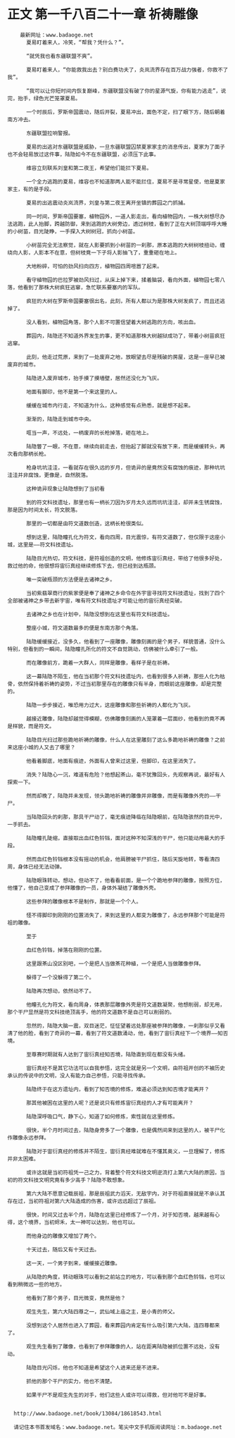 # 正文 第一千八百二十一章 祈祷雕像
        最新网址：www.badaoge.net
          夏易盯着来人，冷笑，“帮我？凭什么？”。
      
          “就凭我也看东疆联盟不爽”。
      
          夏易盯着来人，“你能救我出去？别白费功夫了，炎岚流界存在百万战力强者，你救不了我”。
      
          “我可以让你短时间内恢复巅峰，东疆联盟没有破了你的星源气旋，你有能力逃走”，说完，抬手，绿色光芒笼罩夏易。
      
          一个时辰后，罗斯帝国震动，随后开裂，夏易冲出，面色不定，扫了眼下方，随后朝着南方冲去。
      
          东疆联盟拉响警报。
      
          夏易的出逃对东疆联盟是威胁，一旦东疆联盟囚禁夏家家主的消息传出，夏家为了面子也不会轻易放过这件事，陆隐如今不在东疆联盟，必须压下此事。
      
          维容立刻联系刘皇和第二夜王，希望他们能拦下夏易。
      
          一个全力逃跑的夏易，维容也不知道那两人能不能拦住，夏易不是寻常星使，他是夏家家主，有的是手段。
      
          夏易的出逃震动炎岚流界，刘皇与第二夜王离开坐镇的葬园之门抓捕。
      
          同一时间，罗斯帝国要塞，植物园外，一道人影走出，看向植物园内，一株大树想尽办法逃跑，此人抬脚，跨越防御，来到逃跑的大树旁边，透过树枝，看到了正在大树顶端呼呼大睡的小树苗，目光陡睁，一手探入大树树冠，抓向小树苗。
      
          小树苗完全无法察觉，就在人影要抓到小树苗的一刹那，原本逃跑的大树树枝扭动，缠绕向人影，人影本不在意，但树枝竟一下子将人影抽飞了，重重砸在地上。
      
          大地粉碎，可怕的劲风扫向四方，植物园四周喧嚣了起来。
      
          看守植物园的巴拉罗被劲风扫过，从床上掉下来，揉着脑袋，看向外面，植物园七零八落，他看到了那株大树疯狂逃窜，急忙联系要塞内的军队。
      
          疯狂的大树在罗斯帝国要塞很出名，此刻，所有人都以为是那株大树发疯了，而且还逃掉了。
      
          没人看到，植物园角落，那个人影不可置信望着大树逃跑的方向，咳出血。
      
          葬园内，陆隐还不知道外界发生的事，更不知道那株大树越狱成功了，带着小树苗疯狂逃窜。
      
          此刻，他走过荒原，来到了一处废弃之地，放眼望去尽是残破的房屋，这是一座早已被废弃的城市。
      
          陆隐进入废弃城市，抬手摸了摸墙壁，居然还没化为飞灰。
      
          地面有脚印，他不是第一个来这里的人。
      
          缓缓在城市内行走，不知道为什么，这种感觉有点熟悉，就是想不起来。
      
          渐渐的，陆隐走到城市中央。
      
          哐当一声，不远处，一柄废弃的长枪掉落，砸在地上。
      
          陆隐瞥了一眼，不在意，继续向前走去，但抬起了脚就没有放下来，而是缓缓转头，再次看向那柄长枪。
      
          枪身坑坑洼洼，一看就存在很久远的岁月，但诡异的是竟然没有腐蚀的痕迹，那种坑坑洼洼并非腐蚀，更像是，自然脱落。
      
          这种诡异现象让陆隐想到了当初看
      
          到的符文科技遗址，那里也有一柄长刀因为岁月太久远而坑坑洼洼，却并未生锈腐蚀，那是因为时间太长，符文脱落。
      
          那里的一切都是由符文道数创造，这柄长枪很类似。
      
          想到这里，陆隐瞳孔化为符文，看向四周，目光震惊，有符文道数了，但仅限于这座小城，这里是——符文科技遗址。
      
          陆隐目光热切，符文科技，是符祖创造的文明，他修炼宙衍真经，带给了他很多好处，救过他的命，他很想将宙衍真经继续修炼下去，但已经到达瓶颈。
      
          唯一突破瓶颈的方法便是去诸神之乡。
      
          当初紫翡翠商行的紫家便是奉了诸神之乡命令在外宇宙寻找符文科技遗址，找到了四个全部被诸神之乡带去新宇宙，唯有符文科技遗址才可能让他的宙衍真经突破。
      
          去诸神之乡也在计划中，陆隐没想到在这里也有符文科技遗址。
      
          整座小城，符文道数最多的便是东南方那个角落。
      
          陆隐缓缓接近，没多久，他看到了一座雕像，雕像刻画的是个男子，样貌普通，没什么特别，但看到的一瞬间，陆隐瞳孔所化的符文不自觉跳动，仿佛被什么牵引了一般。
      
          而在雕像前方，跪着一大群人，同样是雕像，看样子是在祈祷。
      
          这一幕陆隐不陌生，他在当初那个符文科技遗址内，也看到很多人祈祷，那些人化为枯骨，依然保持着祈祷的姿势，不过当初那里存在的雕像只有半身，而眼前这座雕像，却是完整的。
      
          陆隐一步步接近，唯恐用力过大，这座雕像和那些祈祷的人都化为飞灰。
      
          越接近雕像，陆隐却越觉得模糊，仿佛雕像刻画的人笼罩着一层面纱，他看到的竟不再是样貌，而是符文。
      
          陆隐目光扫过那些跪地祈祷的雕像，什么人在这里雕刻了这么多跪地祈祷的雕像？之前来这座小城的人又去了哪里？
      
          他看着脚底，地面有痕迹，外面有人曾来过这里，但脚印，在这里消失了。
      
          消失？陆隐心一沉，难道有危险？他想起茶山，毫不犹豫回头，先观察再说，最好有人探索一下。
      
          然而却晚了，陆隐并未发现，领头跪地祈祷的雕像并非雕像，而是有雕像外壳的——干尸。
      
          当陆隐回头的刹那，那具干尸动了，毫无痕迹降临在陆隐眼前，在陆隐骇然的目光中，一手抓去。
      
          陆隐瞳孔陡缩，直接取出血红色铃铛，面对这种不知深浅的干尸，他只能动用最大的手段。
      
          然而血红色铃铛根本没有摇动的机会，他肩膀被干尸抓住，随后天旋地转，等看清四周，身体已经无法动弹。
      
          陆隐眼珠转动，想动，但动不了，他看看前面，是一个个跪地参拜的雕像，按照方位，他懂了，他自己变成了参拜雕像的一员，身体外凝结了雕像外壳。
      
          这些参拜的雕像根本不是制作，那就是一个个人。
      
          怪不得脚印到刚刚的位置消失了，来到这里的人都变为雕像了，永远参拜那个可能是符祖的雕像。
      
          至于
      
          血红色铃铛，掉落在刚刚的位置。
      
          这里跟茶山没区别吧，一个是把人当做茶花种植，一个是把人当做雕像参拜。
      
          躲得了一个没躲得了第二个。
      
          陆隐再次想动，依然动不了。
      
          他瞳孔化为符文，看向周身，体表那层雕像外壳是符文道数凝聚，他想削弱，却无用，那个干尸显然是符文科技绝顶高手，他的符文道数不是自己可以削弱的。
      
          忽然的，陆隐大脑一震，双目迷茫，怔怔望着远处那座被参拜的雕像，一刹那似乎又看清了他的脸，看到了奇异的一幕，看到了符文道数涌动，他，看到了宙衍真经下一个境界——知否境。
      
          至尊赛时期就有人达到了宙衍真经知否境，陆隐直到现在都没有头绪。
      
          宙衍真经不是其它功法可以自我参悟，这完全就是另一个文明，由符祖开创的不被历史承认的传说中的文明，没人有能力自己参悟，只能寻找传承。
      
          陆隐终于在这方遗址内，看到了知否境的修炼，难道必须达到知否境才能离开？
      
          那其他被困在这里的人呢？还是说只有修炼宙衍真经的人才有可能离开？
      
          陆隐深呼吸口气，静下心，知道了如何修炼，索性就在这里修炼。
      
          很快，半个月时间过去，陆隐身旁多了一个雕像，也是偶然间来到这里的人，被干尸化作雕像永远参拜。
      
          陆隐对于宙衍真经的修炼并不陌生，宙衍真经难就难在不懂其奥义，一旦理解了，修炼并非太困难。
      
          或许这就是当初符祖凭一己之力，背着整个符文科技文明逆流打上第六大陆的原因，当初的符文科技文明究竟有多少高手？陆隐不敢想象。
      
          第六大陆不愿意记载辰祖，那是辰祖武力滔天，无敌宇内，对于符祖直接就是不承认其存在过，当初符祖对第六大陆造成的伤害，或许远远超过了辰祖。
      
          很快，时间又过去半个月，陆隐在这里已经修炼了一个月，对于知否境，越来越有心得，这个境界，当初烬禾，太一神可以达到，他也可以。
      
          而他身边的雕像又增加了两个。
      
          十天过去，随后又有十天过去。
      
          这一天，一个男子到来，缓缓接近雕像。
      
          从陆隐的角度，转动眼珠可以看到之前站立的地方，可以看到那个血红色铃铛，也可以看到稍微远一些的地方。
      
          他看到了那个男子，目光微变，竟然是他？
      
          观生先生，第六大陆四尊之一，武仙域上庙之主，是小青的师父。
      
          没想到这个人居然也进入了葬园，看来葬园内肯定有什么吸引第六大陆，连四尊都来了。
      
          观生先生看到了雕像，也看到了参拜雕像的人，站在距离陆隐被抓位置不远处，没有动。
      
          陆隐目光闪烁，他也不知道是希望这个人进来还是不进来。
      
          抓他的那个干尸的实力，他也不清楚。
      
          如果干尸不是观生先生的对手，他们这些人或许可以得救，但对他可不是好事。
      
      
      http://www.badaoge.net/book/13084/18618543.html
      
      请记住本书首发域名：www.badaoge.net。笔尖中文手机版阅读网址：m.badaoge.net